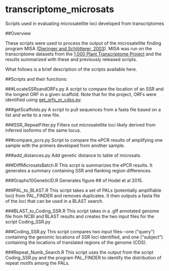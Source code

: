# transcriptome_microsats
Scripts used in evaluating microsatellite loci developed from transcriptomes

##Overview

These scripts were used to process the output of the microsatellite finding program MISA ([Dieringer and Schlötterer, 2003](http://onlinelibrary.wiley.com/doi/10.1046/j.1471-8286.2003.00351.x/abstract)). MISA was run on the transcriptome datasets from the [1,000 Plant Transcriptome Project](http://onekp.com) and the results summarized with these and previously released scripts. 

What follows is a brief description of the scripts available here.

##Scripts and their functions:

###LocateSSRsandORFs.py
A script to compare the location of an SSR and the longest ORF in a given scaffold.
Note that for the project, ORFs were identified using [get_orfs_or_cdss.py](https://github.com/peterjc/pico_galaxy/blob/master/tools/get_orfs_or_cdss/).

###getScaffolds.py
A script to pull sequences from a fasta file based on a list and write to a new file.

###SSR_RepeatFilter.py
Filters out microsatellite loci likely derived from inferred isoforms of the same locus.

###compare_pcrs.py
Script to compare the ePCR results of amplifying one sample with the primers developed from another sample.

###add_distances.py
Add genetic distance to table of microsats. 

###DiffMicrosatsBatch.R
This scrpt is summarizes the ePCR results. It generates a summary containing SSR and flanking region differences.

###Graphs10GeneticID.R
Generates figure ## of Hodel et al 2015.

###PAL_to_BLAST.R
This script takes a set of PALs (potentially amplifiable loci) from PAL_FINDER
and removes duplicates. It then outputs a fasta file of the loci that can be used in a BLAST search.

###BLAST_to_Coding_SSR.R
This script takes in a .gff annotated genome file from NCBI and BLAST results
and creates the two input files for the script Coding_SSR.py

###Coding_SSR.py
This script compares two input files--one ("query") containing the genomic
locations of SSR loci identified, and one ("subject") containing the locations of translated regions of the genome (CDS).

###Repeat_Numb_Search.R
This script uses the output from the script Coding_SSR.py and the program
PAL_FINDER to identify the distribution of repeat motifs among the PALs.

